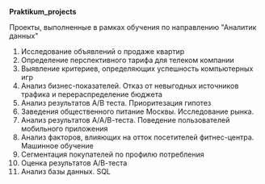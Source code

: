 **Praktikum_projects**

Проекты, выполненные в рамках обучения по направлению "Аналитик данных"
1. Исследование объявлений о продаже квартир
2. Определение перспективного тарифа для телеком компании
3. Выявление критериев, определяющих успешность компьютерных игр
4. Анализ бизнес-показателей. Отказ от невыгодных источников трафика и перераспределение бюджета
5. Анализ результатов А/В теста. Приоритезация гипотез
6. Заведения общественного питание Москвы. Исследование рынка.
7. Анализ результатов А/А/В-теста. Поведение пользователей мобильного приложения
8. Анализ факторов, влияющих на отток посетителей фитнес-центра. Машинное обучение
9. Сегментация покупателей по профилю потребления
10. Оценка результатов А/В-теста
11. Анализ базы данных. SQL